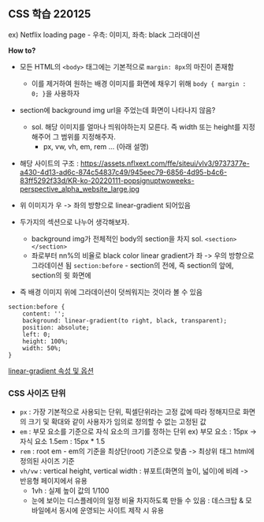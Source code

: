 ## CSS 학습 220125

ex) Netflix loading page - 우측: 이미지, 좌측: black 그라데이션

**How to?**
- 모든 HTML의 `<body>` 태그에는 기본적으로 `margin: 8px`의 마진이 존재함
    - 이를 제거하여 원하는 배경 이미지를 화면에 채우기 위해 `body { margin : 0; }`을 사용하자
- section에 background img url을 주었는데 화면이 나타나지 않음?
    - sol. 해당 이미지를 얼마나 띄워야하는지 모른다. 즉 width 또는 height를 지정해주어 그 범위를 지정해주자.
        - px, vw, vh, em, rem ... (아래 설명)

- 해당 사이트의 구조 : 
https://assets.nflxext.com/ffe/siteui/vlv3/9737377e-a430-4d13-ad6c-874c54837c49/945eec79-6856-4d95-b4c6-83ff5292f33d/KR-ko-20220111-popsignuptwoweeks-perspective_alpha_website_large.jpg
- 위 이미지가 우 -> 좌의 방향으로 linear-gradient 되어있음

- 두가지의 섹션으로 나누어 생각해보자.
    - background img가 전체적인 body의 section을 차지 sol. `<section></section>`
    - 좌로부터 nn%의 비율로 black color linear gradient가 좌 -> 우의 방향으로 그라데이션 됨 `section:before` - section의 전에, 즉 section의 앞에, section의 윗 화면에
- 즉 배경 이미지 위에 그라데이션이 덧씌워지는 것이라 볼 수 있음

```
section:before {
    content: '';
    background: linear-gradient(to right, black, transparent);
    position: absolute;
    left: 0;
    height: 100%;
    width: 50%;
}
```
[linear-gradient 속성 및 옵션](https://developer.mozilla.org/en-US/docs/Web/CSS/gradient/linear-gradient())

### CSS 사이즈 단위
- `px` : 가장 기본적으로 사용되는 단위, 픽셀단위라는 고정 값에 따라 정해지므로 화면의 크기 및 확대와 같이 사용자가 임의로 정의할 수 없는 고정된 값
- `em` : 부모 요소를 기준으로 자식 요소의 크기를 정하는 단위 ex) 부모 요소 : 15px -> 자식 요소 1.5em : 15px * 1.5 
- `rem` : root em - em의 기준을 최상단(root) 기준으로 맞춤 -> 최상위 태그 html에 정의된 사이즈 기준
- `vh/vw` : vertical height, vertical width : 뷰포트(화면의 높이, 넓이)에 비례 -> 반응형 페이지에서 유용
    - 1vh : 실제 높이 값의 1/100
    - 눈에 보이는 디스플레이의 일정 비율 차지하도록 만들 수 있음 : 데스크탑 & 모바일에서 동시에 운영되는 사이트 제작 시 유용